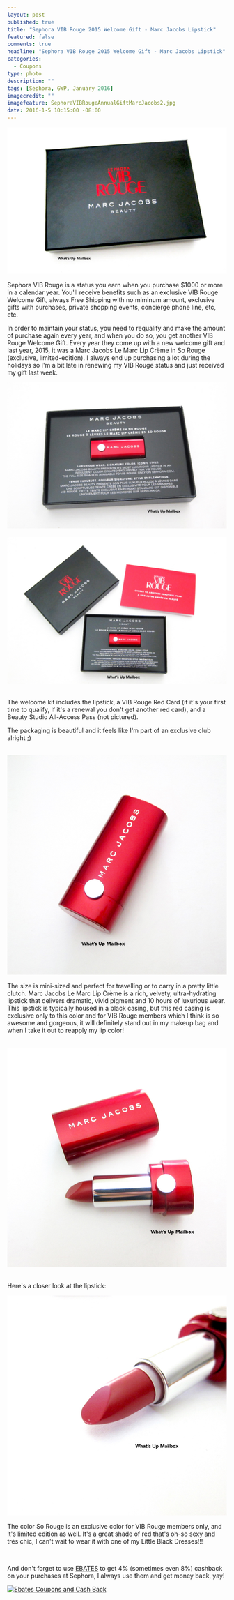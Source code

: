 ```yaml
---
layout: post
published: true
title: "Sephora VIB Rouge 2015 Welcome Gift - Marc Jacobs Lipstick"
featured: false
comments: true
headline: "Sephora VIB Rouge 2015 Welcome Gift - Marc Jacobs Lipstick"
categories: 
  - Coupons
type: photo
description: ""
tags: [Sephora, GWP, January 2016]
imagecredit: ""
imagefeature: SephoraVIBRougeAnnualGiftMarcJacobs2.jpg
date: 2016-1-5 10:15:00 -08:00
---
```


<center><img src="/images/SephoraVIBRougeAnnualGiftMarcJacobs.jpg"></center>

<p>Sephora VIB Rouge is a status you earn when you purchase $1000 or more in a calendar year. You'll receive benefits such as an exclusive VIB Rouge Welcome Gift, always Free Shipping with no miminum amount, exclusive gifts with purchases, private shopping events, concierge phone line, etc, etc.</p>

<p>In order to maintain your status, you need to requalify and make the amount of purchase again every year, and when you do so, you get another VIB Rouge Welcome Gift. Every year they come up with a new welcome gift and last year, 2015, it was a Marc Jacobs Le Marc Lip Crème in So Rouge (exclusive, limited-edition). I always end up purchasing a lot during the holidays so I'm a bit late in renewing my VIB Rouge status and just received my gift last week.</p>

<center><img src="/images/SephoraVIBRougeAnnualGiftMarcJacobs3.jpg"></center>

<br>

<center><img src="/images/SephoraVIBRougeAnnualGiftMarcJacobs2.jpg"></center>

<br>

<p>The welcome kit includes the lipstick, a VIB Rouge Red Card (if it's your first time to qualify, if it's a renewal you don't get another red card), and a Beauty Studio All-Access Pass (not pictured).</p>

<p>The packaging is beautiful and it feels like I'm part of an exclusive club alright ;)</p>

<br>

<center><img src="/images/SephoraVIBRougeAnnualGiftMarcJacobs5.jpg"></center>

<p>The size is mini-sized and perfect for travelling or to carry in a pretty little clutch. Marc Jacobs Le Marc Lip Crème is a rich, velvety, ultra-hydrating lipstick that delivers dramatic, vivid pigment and 10 hours of luxurious wear. This lipstick is typically housed in a black casing, but this red casing is exclusive only to this color and for VIB Rouge members which I think is so awesome and gorgeous, it will definitely stand out in my makeup bag and when I take it out to reapply my lip color!</p>

<br>

<center><img src="/images/SephoraVIBRougeAnnualGiftMarcJacobs6.jpg"></center>

<br>

<p>Here's a closer look at the lipstick:</p>

<center><img src="/images/SephoraVIBRougeAnnualGiftMarcJacobs4.jpg"></center>

<p>The color So Rouge is an exclusive color for VIB Rouge members only, and it's limited edition as well. It's a great shade of red that's oh-so sexy and très chic, I can't wait to wear it with one of my Little Black Dresses!!!</p>

<br>

<p>And don't forget to use <a href="http://www.ebates.com/rf.do?referrerid=nFbj2DqrCN%2BpB5AWKzmAFQ%3D%3D&eeid=30337" target="_blank">EBATES</a> to get 4% (sometimes even 8%) cashback on your purchases at Sephora, I always use them and get money back, yay!</p>

<a href='http://www.ebates.com/rf.do?referrerid=nFbj2DqrCN%2BpB5AWKzmAFQ%3D%3D&eeid=28585' target='_blank' rel='nofollow'><img src='http://www.ebates.com/referral/2012/global_files/images/ebates_logo.png' alt='Ebates Coupons and Cash Back' height='31' width='171' border='0'/></a>
